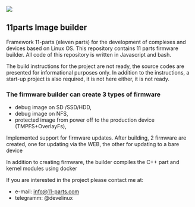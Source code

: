 ![](https://11-parts.com/sites/default/files/logo_11p_2_2.gif)
## 11parts Image builder 
Framework 11-parts (eleven parts) for the development of complexes and devices based on Linux OS.
This repository contains 11 parts firmware builder. All code of this repository is written in Javascript and bash.

The build instructions for the project are not ready, the source codes are presented for informational purposes only. In addition to the instructions, a start-up project is also required, it is not here either, it is not ready.

### The firmware builder can create 3 types of firmware
- debug image on SD /SSD/HDD,
- debug image on NFS,
- protected image from power off to the production device (TMPFS+OverlayFs),

Implemented support for firmware updates. After building, 2 firmware are created, one for updating via the WEB, the other for updating to a bare device

In addition to creating firmware, the builder compiles the C++ part and kernel modules using docker

If you are interested in the project please contact me at:
- e-mail: info@11-parts.com
- telegramm: @develinux